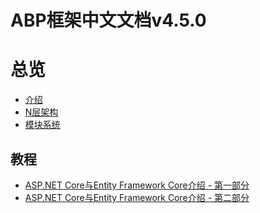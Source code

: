 ABP框架中文文档v4.5.0
=============================
# 总览
* [介绍](/Overall/Introduction)
* [N层架构](/Overall/NLayer-Architecture)
* [模块系统](/Overall/Module-System)

## 教程
* [ASP.NET Core与Entity Framework Core介绍 - 第一部分](/Articles/Introduction.Net.Core.EFCore.P1)
* [ASP.NET Core与Entity Framework Core介绍 - 第二部分](/Articles/Introduction.Net.Core.EFCore.P2)